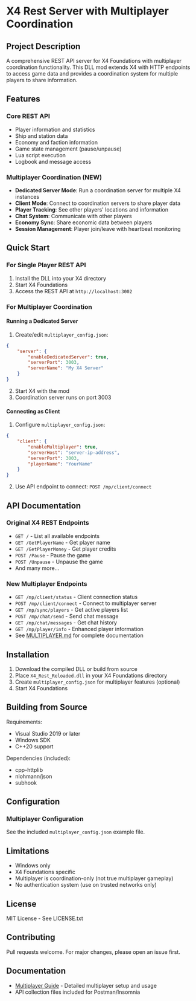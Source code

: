 # X4 Rest Server with Multiplayer Coordination

## Project Description

A comprehensive REST API server for X4 Foundations with multiplayer coordination functionality. This DLL mod extends X4 with HTTP endpoints to access game data and provides a coordination system for multiple players to share information.

## Features

### Core REST API
- Player information and statistics
- Ship and station data
- Economy and faction information  
- Game state management (pause/unpause)
- Lua script execution
- Logbook and message access

### Multiplayer Coordination (NEW)
- **Dedicated Server Mode**: Run a coordination server for multiple X4 instances
- **Client Mode**: Connect to coordination servers to share player data
- **Player Tracking**: See other players' locations and information
- **Chat System**: Communicate with other players
- **Economy Sync**: Share economic data between players
- **Session Management**: Player join/leave with heartbeat monitoring

## Quick Start

### For Single Player REST API
1. Install the DLL into your X4 directory
2. Start X4 Foundations
3. Access the REST API at `http://localhost:3002`

### For Multiplayer Coordination

#### Running a Dedicated Server
1. Create/edit `multiplayer_config.json`:
```json
{
    "server": {
        "enableDedicatedServer": true,
        "serverPort": 3003,
        "serverName": "My X4 Server"
    }
}
```
2. Start X4 with the mod
3. Coordination server runs on port 3003

#### Connecting as Client
1. Configure `multiplayer_config.json`:
```json
{
    "client": {
        "enableMultiplayer": true,
        "serverHost": "server-ip-address",
        "serverPort": 3003,
        "playerName": "YourName"
    }
}
```
2. Use API endpoint to connect: `POST /mp/client/connect`

## API Documentation

### Original X4 REST Endpoints
- `GET /` - List all available endpoints
- `GET /GetPlayerName` - Get player name
- `GET /GetPlayerMoney` - Get player credits
- `POST /Pause` - Pause the game
- `POST /Unpause` - Unpause the game
- And many more...

### New Multiplayer Endpoints
- `GET /mp/client/status` - Client connection status
- `POST /mp/client/connect` - Connect to multiplayer server
- `GET /mp/sync/players` - Get active players list
- `POST /mp/chat/send` - Send chat message
- `GET /mp/chat/messages` - Get chat history
- `GET /mp/player/info` - Enhanced player information
- See [MULTIPLAYER.md](MULTIPLAYER.md) for complete documentation

## Installation

1. Download the compiled DLL or build from source
2. Place `X4_Rest_Reloaded.dll` in your X4 Foundations directory
3. Create `multiplayer_config.json` for multiplayer features (optional)
4. Start X4 Foundations

## Building from Source

Requirements:
- Visual Studio 2019 or later
- Windows SDK
- C++20 support

Dependencies (included):
- cpp-httplib
- nlohmann/json
- subhook

## Configuration

### Multiplayer Configuration
See the included `multiplayer_config.json` example file.

## Limitations

- Windows only
- X4 Foundations specific
- Multiplayer is coordination-only (not true multiplayer gameplay)
- No authentication system (use on trusted networks only)

## License

MIT License - See LICENSE.txt

## Contributing

Pull requests welcome. For major changes, please open an issue first.

## Documentation

- [Multiplayer Guide](MULTIPLAYER.md) - Detailed multiplayer setup and usage
- API collection files included for Postman/Insomnia
